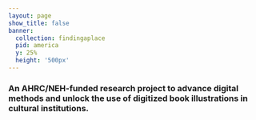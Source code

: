 ```yaml
---
layout: page
show_title: false
banner:
  collection: findingaplace
  pid: america
  y: 25%
  height: '500px'
---
```

### An AHRC/NEH-funded research project to advance digital methods and unlock the use of digitized book illustrations in cultural institutions.